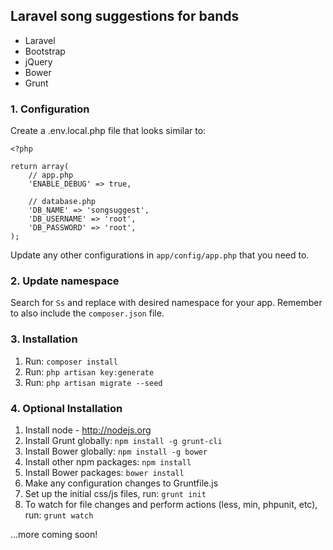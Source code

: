 ## Laravel song suggestions for bands

* Laravel
* Bootstrap
* jQuery
* Bower
* Grunt

### 1. Configuration
Create a .env.local.php file that looks similar to:

    <?php

    return array(
        // app.php
        'ENABLE_DEBUG' => true,

        // database.php
        'DB_NAME' => 'songsuggest',
        'DB_USERNAME' => 'root',
        'DB_PASSWORD' => 'root',
    );

Update any other configurations in `app/config/app.php` that you need to.

### 2. Update namespace
Search for `Ss` and replace with desired namespace for your app. Remember to also include the `composer.json` file.

### 3. Installation
1. Run: `composer install`
2. Run: `php artisan key:generate`
3. Run: `php artisan migrate --seed`

### 4. Optional Installation
1. Install node - http://nodejs.org
2. Install Grunt globally: `npm install -g grunt-cli`
3. Install Bower globally: `npm install -g bower`
4. Install other npm packages: `npm install`
5. Install Bower packages: `bower install`
6. Make any configuration changes to Gruntfile.js
7. Set up the initial css/js files, run: `grunt init`
8. To watch for file changes and perform actions (less, min, phpunit, etc), run: `grunt watch`

...more coming soon!